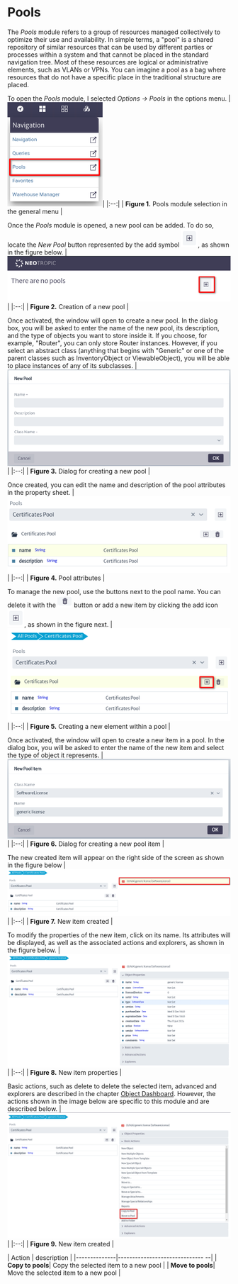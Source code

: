 # Pools

The *Pools* module refers to a group of resources managed collectively to optimize their use and availability. In simple terms, a "pool" is a shared repository of similar resources that can be used by different parties or processes within a system and that cannot be placed in the standard navigation tree. Most of these resources are logical or administrative elements, such as VLANs or VPNs. You can imagine a pool as a bag where resources that do not have a specific place in the traditional structure are placed.

To open the *Pools* module, I selected *Options -> Pools* in the options menu.
|![pool menu option](images/menu-option.png)|
|:--:|
| **Figure 1.** Pools module selection in the general menu |

Once the *Pools* module is opened, a new pool can be added. To do so, locate the *New Pool* button represented by the add symbol ![btn_create_pool](images/plus-simbol.png), as shown in the figure below.
|![new pool option](images/new-pool.png)|
|:--:|
| **Figure 2.** Creation of a new pool |

Once activated, the window will open to create a new pool. In the dialog box, you will be asked to enter the name of the new pool, its description, and the type of objects you want to store inside it. If you choose, for example, "Router", you can only store Router instances. However, if you select an abstract class (anything that begins with "Generic" or one of the parent classes such as InventoryObject or ViewableObject), you will be able to place instances of any of its subclasses.
|![new pool dialog](images/new-pool-dialog.png)|
|:--:|
| **Figure 3.** Dialog for creating a new pool |

Once created, you can edit the name and description of the pool attributes in the property sheet.
|![pool properties](images/pool-properties.png)|
|:--:|
| **Figure 4.** Pool attributes |

To manage the new pool, use the buttons next to the pool name.
You can delete it with the ![btn_create_pool](images/delete-simbol.png) button or add a new item by clicking the add icon ![btn_create_pool](images/plus-simbol.png), as shown in the figure next.
|![new pool dialog](images/new-pool-item.png)|
|:--:|
| **Figure 5.** Creating a new element within a pool |

Once activated, the window will open to create a new item in a pool. In the dialog box, you will be asked to enter the name of the new item and select the type of object it represents.
|![new pool dialog](images/new-pool-item-dialog.png)|
|:--:|
| **Figure 6.** Dialog for creating a new pool item |

The new created item will appear on the right side of the screen as shown in the figure below
|![new pool dialog](images/new-item.png)|
|:--:|
| **Figure 7.** New item created |

To modify the properties of the new item, click on its name. Its attributes will be displayed, as well as the associated actions and explorers, as shown in the figure below.
|![new pool dialog](images/item-properties.png)|
|:--:|
| **Figure 8.** New item properties |

Basic actions, such as delete to delete the selected item, advanced and explorers are described in the chapter [Object Dashboard](./dashboards/object/README.md). However, the actions shown in the image below are specific to this module and are described below.
|![new pool dialog](images/item-basic-options.png)|
|:--:|
| **Figure 9.** New item created |

| Action | description |
|--------------|------------------------------ --|
| **Copy to pools**| Copy the selected item to a new pool |
| **Move to pools**| Move the selected item to a new pool |